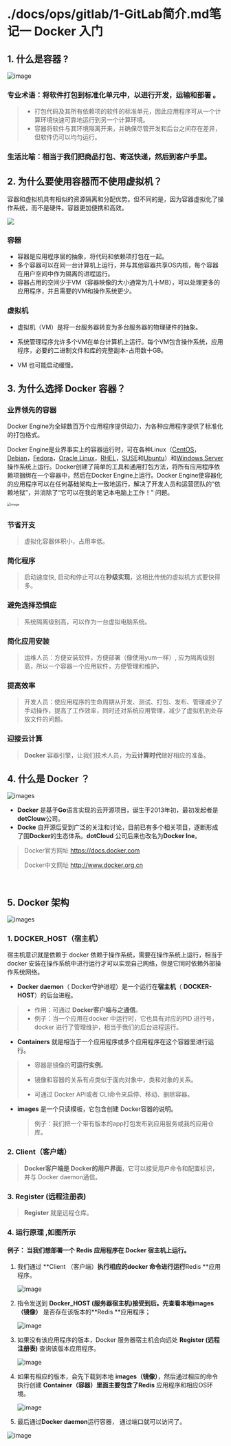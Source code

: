 # ./docs/ops/gitlab/1-GitLab简介.md笔记一 Docker 入门

## 1. 什么是容器 ?

![image](./../../../statics/images/docker/container-what-is-container.png)

### 专业术语：将软件打包到标准化单元中，以进行开发，运输和部署 。

> - 打包代码及其所有依赖项的软件的标准单元，因此应用程序可从一个计算环境快速可靠地运行到另一个计算环境。
> - 容器将软件与其环境隔离开来，并确保尽管开发和后台之间存在差异，但软件仍可以均匀运行。



### 生活比喻：相当于我们把商品打包、寄送快递，然后到客户手里。



## 2. 为什么要使用容器而不使用虚拟机？

容器和虚拟机具有相似的资源隔离和分配优势。但不同的是，因为容器虚拟化了操作系统，而不是硬件。容器更加便携和高效。

![](./../../../statics/images/docker/docker_containt_compose_vm.png)

### 容器

- 容器是应用程序层的抽象，将代码和依赖项打包在一起。
- 多个容器可以在同一台计算机上运行，并与其他容器共享OS内核，每个容器在用户空间中作为隔离的进程运行。
- 容器占用的空间少于VM（容器映像的大小通常为几十MB），可以处理更多的应用程序，并且需要的VM和操作系统更少。

### 虚拟机

- 虚拟机（VM）是将一台服务器转变为多台服务器的物理硬件的抽象。

- 系统管理程序允许多个VM在单台计算机上运行。每个VM包含操作系统，应用程序，必要的二进制文件和库的完整副本-占用数十GB。

- VM 也可能启动缓慢。

  

## 3.  为什么选择 Docker 容器？

### 业界领先的容器

Docker Engine为全球数百万个应用程序提供动力，为各种应用程序提供了标准化的打包格式。

Docker Engine是业界事实上的容器运行时，可在各种Linux（[CentOS](https://hub.docker.com/editions/community/docker-ce-server-centos)，[Debian](https://hub.docker.com/editions/community/docker-ce-server-debian)，[Fedora](https://hub.docker.com/editions/community/docker-ce-server-fedora)，[Oracle Linux](https://hub.docker.com/editions/enterprise/docker-ee-server-oraclelinux)，[RHEL](https://hub.docker.com/editions/enterprise/docker-ee-server-rhel)，[SUSE](https://hub.docker.com/editions/enterprise/docker-ee-server-sles)和[Ubuntu](https://hub.docker.com/editions/community/docker-ce-server-ubuntu)）和[Windows Server](https://hub.docker.com/editions/enterprise/docker-ee-server-windows)操作系统上运行。Docker创建了简单的工具和通用打包方法，将所有应用程序依赖项捆绑在一个容器中，然后在Docker Engine上运行。Docker Engine使容器化的应用程序可以在任何基础架构上一致地运行，解决了开发人员和运营团队的“依赖地狱”，并消除了“它可以在我的笔记本电脑上工作！” 问题。

<img src="./../../../statics/images/docker/Docker-Website-2018-Diagrams-071918-V5_a-Docker-Engine-page-first-panel.png" alt="image" style="zoom:50%;" />

## 

### 节省开支

> 虚拟化容器体积小，占用率低。

### 简化程序

> 启动速度快, 启动和停止可以在**秒级实现**，这相比传统的虚拟机方式要快得多。

### 避免选择恐惧症

> 系统隔离级别高，可以作为一台虚拟电脑系统。

### 简化应用安装

> 运维人员：方便安装软件，方便部署（像使用yum一样）,  应为隔离级别高，所以一个容器一个应用软件，方便管理和维护。

### 提高效率

> 开发人员：使应用程序的生命周期从开发、测试、打包、发布、管理减少了手动操作，提高了工作效率，同时还对系统应用管理，减少了虚拟机到处存放文件的问题。

### 迎接云计算

> **Docker** 容器引擎，让我们技术人员，为**云计算时代**做好相应的准备。



## 4. 什么是 Docker ？

![images](./../../../statics/images/docker/logo.jpg)

- **Docker** 是基于**Go**语言实现的云开源项目，诞生于2013年初，最初发起者是**dotClouw**公司。
- **Docke** 自开源后受到广泛的关注和讨论，目前已有多个相关项目，逐断形成了围**Docker**的生态体系。**dotCloud** 公司后来也改名为**Docker Ine**。
  
> Docker官方网址 https://docs.docker.com 
>
> Docker中文网址 http://www.docker.org.cn

&nbsp;

## 5. Docker 架构

![images](./../../../statics/images/docker/docker-01.jpg)



### 1. DOCKER_HOST（宿主机）

宿主机意识就是依赖于 docker 依赖于操作系统，需要在操作系统上运行，相当于docker 安装在操作系统中进行运行才可以实现自己网络，但是它同时依赖外部操作系统网络。

-  **Docker daemon**（ Docker守护进程）是一个运行在**宿主机**（ **DOCKER-HOST**）的后台进程。

  > - 作用：可通过 **Docker客户端与之通信**。
  > - 例子：当一个应用在docker 中运行时，它也具有对应的PID 进行号，docker 进行了管理维护，相当于我们的后台进程运行。

  

-  **Containers**  就是相当于一个应用程序或多个应用程序在这个容器里进行运行。

  > - 容器是镜像的**可运行实例**。
  >
  > - 镜像和容器的关系有点类似于面向对象中，类和对象的关系。
  >
  > - 可通过 Docker API或者 CLI命令来启停、移动、删除容器。

  

- **images** 是一个只读模板，它包含创建 Docker容器的说明。

  > 例子：我们把一个带有版本的app打包发布到应用服务或我的应用仓库。

  

### 2. Client（客户端）

> **Docker客户端是 Docker的用户界面**，它可以接受用户命令和配置标识，并与 Docker daemon通信。



### 3. Register (远程注册表)

> **Register** 就是远程仓库。



### 4. 运行原理 ,如图所示

#### 例子： 当我们想部署一个 Redis 应用程序在 Docker 宿主机上运行。

1. 我们通过 **Client （客户端）**执行相应的docker 命令进行运行**Redis **应用程序。

   ![image](./../../../statics/images/docker/pocess_05.png)

   

2. 指令发送到 **Docker_HOST (服务器宿主机)**接受到后。先查看本地**images（镜像）** 是否存在该版本的**Redis **应用程序；

   ![image](./../../../statics/images/docker/pocess_01.png)

3. 如果没有该应用程序的版本，Docker 服务器宿主机会向远处 **Register (远程注册表)** 查询该版本应用程序。

   ![image](./../../../statics/images/docker/pocess_02.png)

4. 如果有相应的版本，会先下载到本地 **images（镜像）**，然后通过相应的命令执行创建 **Container（容器）**里面主要包含了**Redis** 应用程序和相应OS环境。

   ![image](./../../../statics/images/docker/pocess_03.png)



5. 最后通过**Docker daemon**运行容器， 通过端口就可以访问了。

![image](./../../../statics/images/docker/pocess_04.png)






​    


​    
